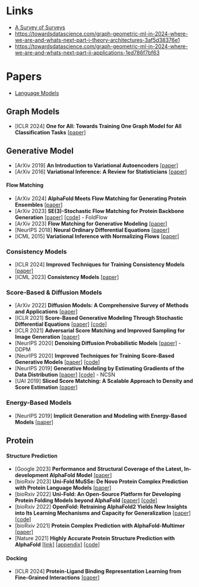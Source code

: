 # Links
- [A Survey of Surveys](https://github.com/NiuTrans/ABigSurvey)
- https://towardsdatascience.com/graph-geometric-ml-in-2024-where-we-are-and-whats-next-part-i-theory-architectures-3af5d38376e1
- https://towardsdatascience.com/graph-geometric-ml-in-2024-where-we-are-and-whats-next-part-ii-applications-1ed786f7bf63

# Papers
- [Language Models](https://github.com/wooner49/papers/tree/main/topics/language)

## Graph Models
- [ICLR 2024] **One for All: Towards Training One Graph Model for All Classification Tasks** [[paper]](https://arxiv.org/pdf/2310.00149.pdf)


## Generative Model
- [ArXiv 2019] **An Introduction to Variational Autoencoders** [[paper]](https://arxiv.org/pdf/1906.02691.pdf)
- [ArXiv 2016] **Variational Inference: A Review for Statisticians** [[paper]](https://arxiv.org/pdf/1601.00670.pdf)

#### Flow Matching
- [ArXiv 2024] **AlphaFold Meets Flow Matching for Generating Protein Ensembles** [[paper]](https://arxiv.org/pdf/2402.04845.pdf)
- [ArXiv 2023] **SE(3)-Stochastic Flow Matching for Protein Backbone Generation** [[paper]](https://arxiv.org/pdf/2310.02391.pdf) [[code]](https://github.com/DreamFold/FoldFlow) - FoldFlow
- [ArXiv 2023] **Flow Matching for Generative Modeling** [[paper]](https://arxiv.org/pdf/2210.02747.pdf)
- [NeurIPS 2018] **Neural Ordinary Differential Equations** [[paper]](https://arxiv.org/pdf/1806.07366.pdf)
- [ICML 2015] **Variational Inference with Normalizing Flows** [[paper]](https://arxiv.org/pdf/1505.05770v6.pdf)

### Consistency Models
- [ICLR 2024] **Improved Techniques for Training Consistency Models** [[paper]](https://arxiv.org/pdf/2310.14189.pdf)
- [ICML 2023] **Consistency Models** [[paper]](https://arxiv.org/pdf/2303.01469.pdf)

### Score-Based & Diffusion Models
- [ArXiv 2022] **Diffusion Models: A Comprehensive Survey of Methods and Applications** [[paper]](https://arxiv.org/pdf/2209.00796.pdf)
- [ICLR 2021] **Score-Based Generative Modeling Through Stochastic Differential Equations** [[paper]](https://arxiv.org/pdf/2011.13456.pdf) [[code]](https://github.com/yang-song/score_sde)
- [ICLR 2021] **Adversarial Score Matching and Improved Sampling for Image Generation** [[paper]](https://arxiv.org/pdf/2009.05475.pdf)
- [NeurIPS 2020] **Denoising Diffusion Probabilistic Models** [[paper]](https://arxiv.org/pdf/2006.11239.pdf) - DDPM
- [NeurIPS 2020] **Improved Techniques for Training Score-Based Generative Models** [[paper]](https://arxiv.org/pdf/2006.09011.pdf) [[code]](https://github.com/ermongroup/ncsnv2)
- [NeurIPS 2019] **Generative Modeling by Estimating Gradients of the Data Distribution** [[paper]](https://arxiv.org/pdf/1907.05600.pdf) [[code]](https://github.com/ermongroup/ncsn) - NCSN
- [UAI 2019] **Sliced Score Matching: A Scalable Approach to Density and Score Estimation** [[paper]](https://arxiv.org/pdf/1905.07088.pdf)

### Energy-Based Models
- [NeurIPS 2019] **Implicit Generation and Modeling with Energy-Based Models** [[paper]](https://arxiv.org/pdf/1903.08689.pdf)

## Protein 
#### Structure Prediction
- [Google 2023] **Performance and Structural Coverage of the Latest, In-development AlphaFold Model** [[paper]](https://storage.googleapis.com/deepmind-media/DeepMind.com/Blog/a-glimpse-of-the-next-generation-of-alphafold/alphafold_latest_oct2023.pdf)
- [bioRxiv 2023] **Uni-Fold MuSSe: De Novo Protein Complex Prediction with Protein Language Models** [[paper]](https://www.biorxiv.org/content/10.1101/2023.02.14.528571v1.full.pdf)
- [bioRxiv 2022] **Uni-Fold: An Open-Source Platform for Developing Protein Folding Models beyond AlphaFold** [[paper]](https://www.biorxiv.org/content/10.1101/2022.08.04.502811v1.full.pdf) [[code]](https://github.com/dptech-corp/Uni-Fold)
- [bioRxiv 2022] **OpenFold: Retraining AlphaFold2 Yields New Insights into Its Learning Mechanisms and Capacity for Generalization** [[paper]](https://www.biorxiv.org/content/10.1101/2022.11.20.517210v1.full.pdf) [[code]](https://github.com/aqlaboratory/openfold)
- [bioRxiv 2021] **Protein Complex Prediction with AlphaFold-Multimer** [[paper]](https://www.biorxiv.org/content/10.1101/2021.10.04.463034v2.full.pdf)
- [Nature 2021] **Highly Accurate Protein Structure Prediction with AlphaFold** [[link]](https://www.nature.com/articles/s41586-021-03819-2) [[appendix]](https://static-content.springer.com/esm/art%3A10.1038%2Fs41586-021-03819-2/MediaObjects/41586_2021_3819_MOESM1_ESM.pdf) [[code]](https://github.com/google-deepmind/alphafold)


#### Docking
- [ICLR 2024] **Protein-Ligand Binding Representation Learning from Fine-Grained Interactions** [[paper]](https://arxiv.org/pdf/2311.16160.pdf)

